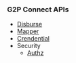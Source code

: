 ### G2P Connect APIs

* [Disburse](https://g2p-connect.github.io/specs/dist/g2p-disburse.html)
* [Mapper](https://g2p-connect.github.io/specs/dist/g2p-mapper.html)
* [Crendential]()
* Security
    * [Authz](https://g2p-connect.github.io/specs/dist/g2p-authz.html)

